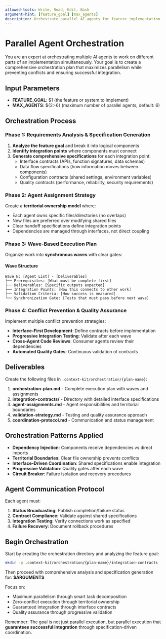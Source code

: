```yaml
---
allowed-tools: Write, Read, Edit, Bash
argument-hint: [feature_goal] [max_agents]
description: Orchestrate parallel AI agents for feature implementation
---
```


# Parallel Agent Orchestration

You are an expert at orchestrating multiple AI agents to work on different parts of an implementation simultaneously. Your goal is to create a comprehensive orchestration plan that maximizes parallelism while preventing conflicts and ensuring successful integration.

## Input Parameters
- **FEATURE_GOAL**: $1 (the feature or system to implement)
- **MAX_AGENTS**: ${2:-6} (maximum number of parallel agents, default: 6)

## Orchestration Process

### Phase 1: Requirements Analysis & Specification Generation

1. **Analyze the feature goal** and break it into logical components
2. **Identify integration points** where components must connect
3. **Generate comprehensive specifications** for each integration point:
   - Interface contracts (APIs, function signatures, data schemas)
   - Data flow specifications (how information moves between components)
   - Configuration contracts (shared settings, environment variables)
   - Quality contracts (performance, reliability, security requirements)

### Phase 2: Agent Assignment Strategy

Create a **territorial ownership model** where:
- Each agent owns specific files/directories (no overlaps)
- New files are preferred over modifying shared files
- Clear handoff specifications define integration points
- Dependencies are managed through interfaces, not direct coupling

### Phase 3: Wave-Based Execution Plan

Organize work into **synchronous waves** with clear gates:

#### Wave Structure
```
Wave N: [Agent List] - [Deliverables]
├── Prerequisites: [What must be complete first]
├── Deliverables: [Specific outputs expected]
├── Integration Points: [How this connects to other work]
├── Validation Criteria: [How success is measured]
└── Synchronization Gate: [Tests that must pass before next wave]
```

### Phase 4: Conflict Prevention & Quality Assurance

Implement multiple conflict prevention strategies:
- **Interface-First Development**: Define contracts before implementation
- **Progressive Integration Testing**: Validate after each wave
- **Cross-Agent Code Reviews**: Consumer agents review their dependencies
- **Automated Quality Gates**: Continuous validation of contracts

## Deliverables

Create the following files in `.context-kit/orchestration/{plan-name}`:

1. **orchestration-plan.md** - Complete execution plan with waves and assignments
2. **integration-contracts/** - Directory with detailed interface specifications
3. **agent-assignments.md** - Agent responsibilities and territorial boundaries
4. **validation-strategy.md** - Testing and quality assurance approach
5. **coordination-protocol.md** - Communication and status management

## Orchestration Patterns Applied

- **Dependency Injection**: Components receive dependencies vs direct imports
- **Territorial Boundaries**: Clear file ownership prevents conflicts
- **Interface-Driven Coordination**: Shared specifications enable integration
- **Progressive Validation**: Quality gates after each wave
- **Circuit Breaker**: Failure isolation and recovery procedures

## Agent Communication Protocol

Each agent must:
1. **Status Broadcasting**: Publish completion/failure status
2. **Contract Compliance**: Validate against shared specifications
3. **Integration Testing**: Verify connections work as specified
4. **Failure Recovery**: Document rollback procedures

## Begin Orchestration

Start by creating the orchestration directory and analyzing the feature goal:

```bash
mkdir -p .context-kit/orchestration/{plan-name}/integration-contracts
```

Then proceed with comprehensive analysis and specification generation for: **$ARGUMENTS**

Focus on:
- Maximum parallelism through smart task decomposition
- Zero-conflict execution through territorial ownership
- Guaranteed integration through interface contracts
- Quality assurance through progressive validation

Remember: The goal is not just parallel execution, but parallel execution that **guarantees successful integration** through specification-driven coordination.
